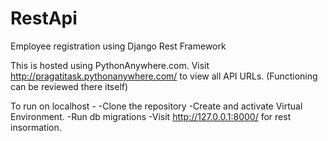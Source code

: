 # RestApi
Employee registration using Django Rest Framework

This is hosted using PythonAnywhere.com.
Visit http://pragatitask.pythonanywhere.com/  to view all API URLs.
(Functioning can be reviewed there itself)

To run on localhost - 
-Clone the repository
-Create and activate Virtual Environment.
-Run db migrations
-Visit http://127.0.0.1:8000/ for rest insormation.

